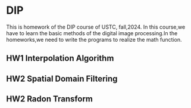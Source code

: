 # DIP
This is homework of the DIP course of USTC, fall,2024.
In this course,we have to learn the basic methods of the digital image processing.In the homeworks,we need to write the programs to realize the math function.
## HW1 Interpolation Algorithm

## HW2 Spatial Domain Filtering

## HW2 Radon Transform
